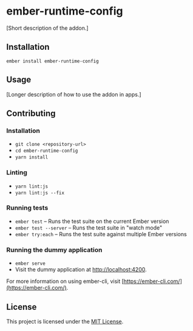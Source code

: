 ember-runtime-config
==============================================================================

[Short description of the addon.]

Installation
------------------------------------------------------------------------------

```
ember install ember-runtime-config
```


Usage
------------------------------------------------------------------------------

[Longer description of how to use the addon in apps.]


Contributing
------------------------------------------------------------------------------

### Installation

* `git clone <repository-url>`
* `cd ember-runtime-config`
* `yarn install`

### Linting

* `yarn lint:js`
* `yarn lint:js --fix`

### Running tests

* `ember test` – Runs the test suite on the current Ember version
* `ember test --server` – Runs the test suite in "watch mode"
* `ember try:each` – Runs the test suite against multiple Ember versions

### Running the dummy application

* `ember serve`
* Visit the dummy application at [http://localhost:4200](http://localhost:4200).

For more information on using ember-cli, visit [https://ember-cli.com/](https://ember-cli.com/).

License
------------------------------------------------------------------------------

This project is licensed under the [MIT License](LICENSE.md).
